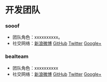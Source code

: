 # 开发团队

### sooof

- 团队角色：xxxxxxxxxx。
- 社交网络：[新浪微博](http://weibo.com/xxxxxxxxxx) [GitHub](https://github.com/xxxxxxxxxx) [Twitter](https://twitter.com/xxxxxxxxxx) [Google+](https://plus.google.com/u/0/xxxxxxxxxx)

### bealteam

- 团队角色：xxxxxxxxxx
- 社交网络：[新浪微博](http://weibo.com/xxxxxxxxxx) [GitHub](https://github.com/xxxxxxxxxx) [Twitter](https://twitter.com/xxxxxxxxxx) [Google+](https://plus.google.com/u/0/xxxxxxxxxx)
